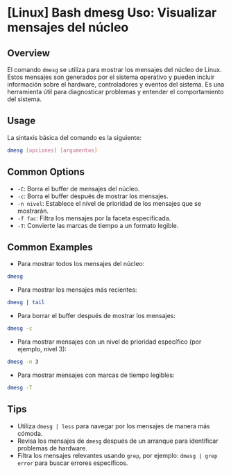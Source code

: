 # [Linux] Bash dmesg Uso: Visualizar mensajes del núcleo

## Overview
El comando `dmesg` se utiliza para mostrar los mensajes del núcleo de Linux. Estos mensajes son generados por el sistema operativo y pueden incluir información sobre el hardware, controladores y eventos del sistema. Es una herramienta útil para diagnosticar problemas y entender el comportamiento del sistema.

## Usage
La sintaxis básica del comando es la siguiente:

```bash
dmesg [opciones] [argumentos]
```

## Common Options
- `-C`: Borra el buffer de mensajes del núcleo.
- `-c`: Borra el buffer después de mostrar los mensajes.
- `-n nivel`: Establece el nivel de prioridad de los mensajes que se mostrarán.
- `-f fac`: Filtra los mensajes por la faceta especificada.
- `-T`: Convierte las marcas de tiempo a un formato legible.

## Common Examples
- Para mostrar todos los mensajes del núcleo:

```bash
dmesg
```

- Para mostrar los mensajes más recientes:

```bash
dmesg | tail
```

- Para borrar el buffer después de mostrar los mensajes:

```bash
dmesg -c
```

- Para mostrar mensajes con un nivel de prioridad específico (por ejemplo, nivel 3):

```bash
dmesg -n 3
```

- Para mostrar mensajes con marcas de tiempo legibles:

```bash
dmesg -T
```

## Tips
- Utiliza `dmesg | less` para navegar por los mensajes de manera más cómoda.
- Revisa los mensajes de `dmesg` después de un arranque para identificar problemas de hardware.
- Filtra los mensajes relevantes usando `grep`, por ejemplo: `dmesg | grep error` para buscar errores específicos.